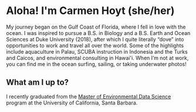 # Aloha! I'm Carmen Hoyt (she/her)

My journey began on the Gulf Coast of Florida, where I fell in love with the ocean. I was inspired to pursue a B.S. in Biology and a B.S. Earth and Ocean Sciences at Duke University (2018), after which I quite literally “dove” into opportunities to work and travel all over the world. Some of the highlights include aquaculture in Palau, SCUBA instruction in Indonesia and the Turks and Caicos, and environmental consulting in Hawai'i. When I’m not at work, you can find me in the ocean surfing, sailing, or taking underwater photos!

## What am I up to?

I recently graduated from the [Master of Environmental Data Science](https://bren.ucsb.edu/masters-programs/master-environmental-data-science) program at the University of California, Santa Barbara.  

<!--
**ceh58/ceh58** is a ✨ _special_ ✨ repository because its `README.md` (this file) appears on your GitHub profile.

Here are some ideas to get you started:

- 🔭 I’m currently working on ...
- 🌱 I’m currently learning ...
- 👯 I’m looking to collaborate on ...
- 🤔 I’m looking for help with ...
- 💬 Ask me about ...
- 📫 How to reach me: ...
- 😄 Pronouns: ...
- ⚡ Fun fact: ...
-->
